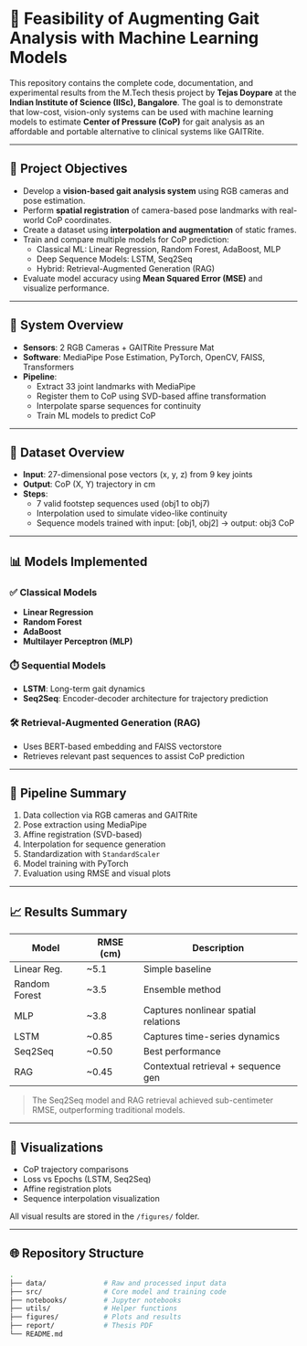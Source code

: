 # 👣 Feasibility of Augmenting Gait Analysis with Machine Learning Models

This repository contains the complete code, documentation, and experimental results from the M.Tech thesis project by **Tejas Doypare** at the **Indian Institute of Science (IISc), Bangalore**. The goal is to demonstrate that low-cost, vision-only systems can be used with machine learning models to estimate **Center of Pressure (CoP)** for gait analysis as an affordable and portable alternative to clinical systems like GAITRite.

--- 

## 🎯 Project Objectives

- Develop a **vision-based gait analysis system** using RGB cameras and pose estimation.
- Perform **spatial registration** of camera-based pose landmarks with real-world CoP coordinates. 
- Create a dataset using **interpolation and augmentation** of static frames.
- Train and compare multiple models for CoP prediction:
  - Classical ML: Linear Regression, Random Forest, AdaBoost, MLP
  - Deep Sequence Models: LSTM, Seq2Seq
  - Hybrid: Retrieval-Augmented Generation (RAG)
- Evaluate model accuracy using **Mean Squared Error (MSE)** and visualize performance.
   
---

## 📆 System Overview

- **Sensors**: 2 RGB Cameras + GAITRite Pressure Mat  
- **Software**: MediaPipe Pose Estimation, PyTorch, OpenCV, FAISS, Transformers  
- **Pipeline**:
  - Extract 33 joint landmarks with MediaPipe
  - Register them to CoP using SVD-based affine transformation
  - Interpolate sparse sequences for continuity
  - Train ML models to predict CoP

---

## 📅 Dataset Overview

- **Input**: 27-dimensional pose vectors (x, y, z) from 9 key joints
- **Output**: CoP (X, Y) trajectory in cm
- **Steps**:
  - 7 valid footstep sequences used (obj1 to obj7)
  - Interpolation used to simulate video-like continuity
  - Sequence models trained with input: [obj1, obj2] → output: obj3 CoP

---

## 📊 Models Implemented

### ✅ Classical Models

- **Linear Regression**
- **Random Forest**
- **AdaBoost**
- **Multilayer Perceptron (MLP)**

### ⏱️ Sequential Models

- **LSTM**: Long-term gait dynamics
- **Seq2Seq**: Encoder-decoder architecture for trajectory prediction

### 🛠️ Retrieval-Augmented Generation (RAG)

- Uses BERT-based embedding and FAISS vectorstore
- Retrieves relevant past sequences to assist CoP prediction

---

## 🔹 Pipeline Summary

1. Data collection via RGB cameras and GAITRite
2. Pose extraction using MediaPipe
3. Affine registration (SVD-based)
4. Interpolation for sequence generation
5. Standardization with `StandardScaler`
6. Model training with PyTorch
7. Evaluation using RMSE and visual plots

---

## 📈 Results Summary

| Model         | RMSE (cm) | Description                         |
|---------------|-----------|-------------------------------------|
| Linear Reg.   | ~5.1      | Simple baseline                     |
| Random Forest | ~3.5      | Ensemble method                     |
| MLP           | ~3.8      | Captures nonlinear spatial relations|
| LSTM          | ~0.85     | Captures time-series dynamics       |
| Seq2Seq       | ~0.50     | Best performance                    |
| RAG           | ~0.45     | Contextual retrieval + sequence gen |

> The Seq2Seq model and RAG retrieval achieved sub-centimeter RMSE, outperforming traditional models.

---

## 🌄 Visualizations

- CoP trajectory comparisons
- Loss vs Epochs (LSTM, Seq2Seq)
- Affine registration plots
- Sequence interpolation visualization

All visual results are stored in the `/figures/` folder.

---

## 🌐 Repository Structure

```bash
.
├── data/              # Raw and processed input data
├── src/               # Core model and training code
├── notebooks/         # Jupyter notebooks
├── utils/             # Helper functions
├── figures/           # Plots and results
├── report/            # Thesis PDF
└── README.md

